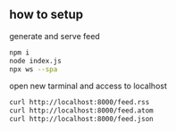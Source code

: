 ## how to setup

generate and serve feed

```sh
npm i
node index.js
npx ws --spa
```

open new tarminal and access to localhost

```sh
curl http://localhost:8000/feed.rss
curl http://localhost:8000/feed.atom
curl http://localhost:8000/feed.json
```
